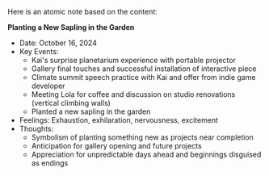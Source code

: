 Here is an atomic note based on the content:

**Planting a New Sapling in the Garden**

* Date: October 16, 2024
* Key Events:
	+ Kai's surprise planetarium experience with portable projector
	+ Gallery final touches and successful installation of interactive piece
	+ Climate summit speech practice with Kai and offer from indie game developer
	+ Meeting Lola for coffee and discussion on studio renovations (vertical climbing walls)
	+ Planted a new sapling in the garden
* Feelings: Exhaustion, exhilaration, nervousness, excitement
* Thoughts:
	+ Symbolism of planting something new as projects near completion
	+ Anticipation for gallery opening and future projects
	+ Appreciation for unpredictable days ahead and beginnings disguised as endings